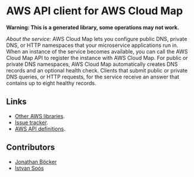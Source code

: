 # AWS API client for AWS Cloud Map

**Warning: This is a generated library, some operations may not work.**

*About the service:*
AWS Cloud Map lets you configure public DNS, private DNS, or HTTP namespaces
that your microservice applications run in. When an instance of the service
becomes available, you can call the AWS Cloud Map API to register the
instance with AWS Cloud Map. For public or private DNS namespaces, AWS Cloud
Map automatically creates DNS records and an optional health check. Clients
that submit public or private DNS queries, or HTTP requests, for the service
receive an answer that contains up to eight healthy records.

## Links

- [Other AWS libraries](https://github.com/agilord/aws_client/tree/master/generated).
- [Issue tracker](https://github.com/agilord/aws_client/issues).
- [AWS API definitions](https://github.com/aws/aws-sdk-js/tree/master/apis).

## Contributors

- [Jonathan Böcker](https://github.com/Schwusch)
- [Istvan Soós](https://github.com/isoos)

